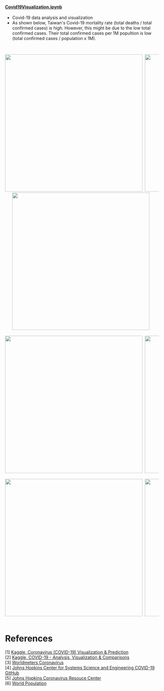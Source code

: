 #### [Covid19Visualization.ipynb](Covid19Visualization.ipynb)
* Covid-19 data analysis and visualization 
* As shown below, Taiwan's Covid-19 mortality rate (total deaths / total confirmed cases) is high. However, this might be due to the low total confirmed cases. Their total confirmed cases per 1M popultion is low (total confirmed cases / population x 1M). 

<pre><p align="center">
<img src="https://user-images.githubusercontent.com/86133411/161902690-afe8e242-e9b2-45ac-a985-9f0abc159fd4.png"  width="450" > <img src="https://user-images.githubusercontent.com/86133411/161902702-d9b2aa1c-767c-4dcd-bd00-cac6f2a22039.png"  width="450" >
<img src="https://user-images.githubusercontent.com/86133411/161902707-28f69f1d-a8f4-485b-9929-d23679b58d88.png"  width="450" > 

<img src="https://user-images.githubusercontent.com/86133411/161902711-7b23d1e9-d672-41fd-9ecd-43e5e28cf9d0.png"  width="450" > <img src="https://user-images.githubusercontent.com/86133411/161902717-a104cce2-b088-465e-9915-c56191aef2d4.png"  width="450" > 

<img src="https://user-images.githubusercontent.com/86133411/161902728-30ffc328-ec18-470d-aaad-c788a801e62e.png"  width="450" > <img src="https://user-images.githubusercontent.com/86133411/161902724-7cdd6b48-a50d-44a6-9539-9dc1fb295ee6.png"  width="450" >
</p></pre>


# References
[1] [Kaggle, Coronavirus (COVID-19) Visualization & Prediction](https://www.kaggle.com/code/therealcyberlord/coronavirus-covid-19-visualization-prediction/notebook#US-Medical-Data-on-Testing)  </br>
[2] [Kaggle, COVID-19 - Analysis, Visualization & Comparisons](https://www.kaggle.com/code/imdevskp/covid-19-analysis-visualization-comparisons#Date-vs) </br>
[3] [Worldmeters Coronavirus](https://www.worldometers.info/coronavirus/#countries) </br>
[4] [Johns Hopkins Center for Systems Science and Engineering COVID-19 GitHub](https://github.com/CSSEGISandData/COVID-19) </br>
[5] [Johns Hopkins Coronavirus Resouce Center](https://coronavirus.jhu.edu/map.html) </br> 
[6] [World Population](https://worldpopulationreview.com/countries)</br>
